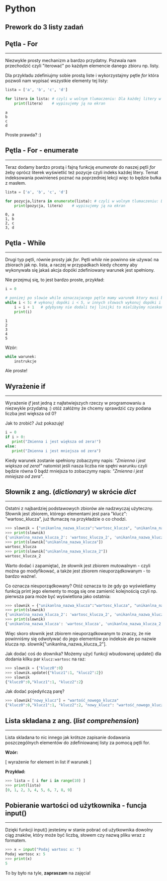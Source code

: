 
# Python
## Prework do 3 listy zadań 

## Pętla - For

---

Niezwykle prosty mechanizm a bardzo przydatny. Pozwala nam przechodzić czyli "iterować" po każdym elemencie danego zbioru np. listy.  

Dla przykładu zdefiniujmy sobie prostą liste i wykorzystajmy pętle _for_ która pozwoli nam wypisać wszystkie elementy tej listy:

```python
lista = ['a', 'b', 'c', 'd']

for litera in lista: # czyli w wolnym tlumaczeniu: Dla każdej litery w liscie
    print(litera)    # wypisujemy ją na ekran
```

    a
    b
    c
    d

Proste prawda? :)

## Pętla - For - enumerate

---

Teraz dodamy bardzo prostą i fajną funkcję *enumerate* do naszej pętli _for_ żeby oprócz literek wyświetlić też pozycje czyli indeks każdej litery. Temat indeksowania powinieneś poznać na poprzedniej lekcji więc to będzie bułka z masłem. 

```python
lista = ['a', 'b', 'c', 'd']

for pozycja,litera in enumerate(lista): # czyli w wolnym tlumaczeniu: Dla każdej litery w liscie
    print(pozycja, litera)    # wypisujemy ją na ekran
```

    0, a
    1, b
    2, c
    3, d

## Pętla - While

---

Drugi typ pętli, równie prosty jak _for_. Pętli _while_ nie powinno sie używać na zbiorach jak np. lista, a raczej w przypadkach kiedy chcemy aby wykonywała się jakaś akcja dopóki zdefiniowany warunek jest spełniony.   

Nie przejmuj się, to jest bardzo proste, przykład:

```python
i = 0

# ponizej po slowie while oznaczajacego pętle mamy warunek ktory musi byc spelniony aby pętla sie wykonywała
while i < 5: # wykonuj dopóki i < 5, w innych słowach wykonuj dopóki i jest mniejsze od 5
    i = i + 1   # gdybysmy nie dodali tej linijki to mielibyśmy nieskończoną pętlę
    print(i)
```

    1 
    2 
    3 
    4 
    5 

Wzór: 

```py
while warunek:
    instrukcje
```

Ale proste!

## Wyrażenie if

---

Wyrażenie _if_ jest jedną z najłatwiejszych rzeczy w programowaniu a niezwykle przydatną :) otóż załóżmy że chcemy sprawdzić czy podana liczba jest większa od 0?  

Jak to zrobić? Już pokazuję!

 ```py
i = 0
if i > 0:
    print("Zmienna i jest większa od zera!")
else:
    print("Zmienna i jest mniejsza od zera")
```

Kiedy warunek zostanie spełniony zobaczymy napis: _"Zmienna i jest większa od zera!"_ natomist jeśli nasza liczba nie spęłni warunku czyli będzie równa 0 bądź mniejsza to zobaczymy napis: _"Zmienna i jest mniejsza od zera"_.


## Słownik z ang. (*dictionary*) w skrócie *dict*

---

Ostatni z najbardziej podstawowych zbiorów ale nadzwyczaj użyteczny. Słownik jest zbiorem, którego elementami jest para "klucz": "wartosc_klucza", już tłumaczę na przykładzie o co chodzi.

 ```py
>>> slownik = {"unikanlna_nazwa_klucza":"wartosc_klucza", "unikanlna_nazwa_klucza_2": "wartosc_klucza_2"}
>>> print(slownik)
{'unikanlna_nazwa_klucza_2': 'wartosc_klucza_2', 'unikanlna_nazwa_klucza': 'wartosc_klucza'}
>>> print(slownik["unikanlna_nazwa_klucza"])
wartosc_klucza
>>> print(slownik["unikanlna_nazwa_klucza_2"])
wartosc_klucza_2
```

Warto dodać i zapamiętać, że słownik jest zbiorem mutowalnym - czyli można go modyfikować, a także jest zbiorem nieuporządkowanym - to bardzo ważne!.  

Co oznacza nieuporządkowany? Otóż oznacza to że gdy go wyświetlamy funkcją print jego elementy to mogą się one zamienić kolejnością czyli np. pierwsza para może być wyświetlona jako ostatnia:

 ```py
>>> slownik = {"unikanlna_nazwa_klucza":"wartosc_klucza", "unikanlna_nazwa_klucza_2": "wartosc_klucza_2"}
>>> print(slownik)
{'unikanlna_nazwa_klucza_2': 'wartosc_klucza_2', 'unikanlna_nazwa_klucza': 'wartosc_klucza'}
>>> print(slownik)
{'unikanlna_nazwa_klucza': 'wartosc_klucza', 'unikanlna_nazwa_klucza_2': 'wartosc_klucza_2'}
```

Więc skoro słownik jest zbiorem nieuporządkowanym to znaczy, że nie powinniśmy się odwoływać do jego elementów po indeksie ale po nazwie klucza np. slownik["unikanlna_nazwa_klucza_2"].

Jak dodać coś do słownika? Możemy użyć funkcji wbudowanej update() dla dodania kilku par `klucz:wartosc` na raz:

```python
>>> slownik = {"klucz0":0}
>>> slownik.update({"klucz1":1, "klucz2":2})
>>> slownik
{"klucz0":0,"klucz1":1, "klucz2":2}
```

Jak dodać pojedyńczą parę?

```python
>>> slownik["nowy_klucz"] = "wartość_nowego_klucza"
{"klucz0":0,"klucz1":1, "klucz2":2, "nowy_klucz": "wartość_nowego_klucza"}
```

## Lista składana z ang. (*list comprehension*)

---

Lista skladana to nic innego jak krótsze zapisanie dodawania poszczególnych elementów do zdefiniowanej listy za pomocą pętli for.

**Wzór:**

[ wyrażenie for element in list if warunek ]

**Przykład:**

 ```py
 >>> lista = [ i for i in range(10) ]
 >>> print(lista)
 [0, 1, 2, 3, 4, 5, 6, 7, 8, 9]
 ```
 
 ## Pobieranie wartości od użytkownika - funcja input()

---

Dzięki funkcji input() jesteśmy w stanie pobrać od użytkownika dowolny ciąg znaków, który może być liczbą, słowem czy nazwą pliku wraz z formatem.

```python
>>> x = input("Podaj wartosc x: ")
Podaj wartosc x: 5
>>> print(x)
5

```

 To by było na tyle, **zapraszam** na zajęcia!